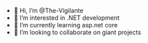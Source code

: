 - 👋 Hi, I’m @The-Vigilante
- 👀 I’m interested in .NET development
- 🌱 I’m currently learning asp.net core
- 💞️ I’m looking to collaborate on giant projects

<!---
The-Vigilante/The-Vigilante is a ✨ special ✨ repository because its `README.md` (this file) appears on your GitHub profile.
You can click the Preview link to take a look at your changes.
--->
